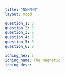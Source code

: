```yaml
---
title: "NNNNNN"
layout: mood

question_1: 0
question_2: 0
question_3: 0
question_4: 0
question_5: 0
question_6: 0

iching_hex: 2
iching_name: The Magnetic
iching_desc: 
---
```


